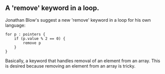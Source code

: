 ## A 'remove' keyword in a loop.

Jonathan Blow's suggest a new 'remove' keyword in a loop for his own language:


    for p : pointers {
        if (p.value % 2 == 0) {
            remove p
        }
    }

Basically, a keyword that handles removal of an element from an
array. This is desired because removing an element from an array is tricky.
